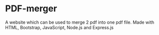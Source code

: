 # PDF-merger
A website which can be used to merge 2 pdf into one pdf file. Made with HTML, Bootstrap, JavaScript, Node.js and Express.js
